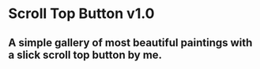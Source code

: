 # Scroll Top Button v1.0
## A simple gallery of most beautiful paintings with a slick scroll top button by me.
